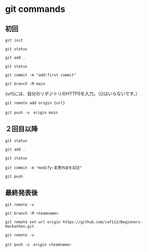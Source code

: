 # git commands
## 初回
```
git init
```
```
git status
```
```
git add .
```
```
git status
```
```
git commit -m "add:first commit"
```
```
git branch -M main
```
{url}には、自分のリポジトリのHTTPSを入力。（{}はいらないです。）
```
git remote add origin {url}
```
```
git push -u　origin main
```
## ２回目以降
```
git status
```
```
git add .
```
```
git status
```
```
git commit -m "modify:変更内容を記述"
```
```
git push
```
## 最終発表後
```
git remote -v
```
```
git branch -M <teamname>
```
```
git remote set-url origin https://github.com/caf112/Beginners-Hackathon.git
```
```
git remote -v
```
```
git push -u　origin <teamname>
```
